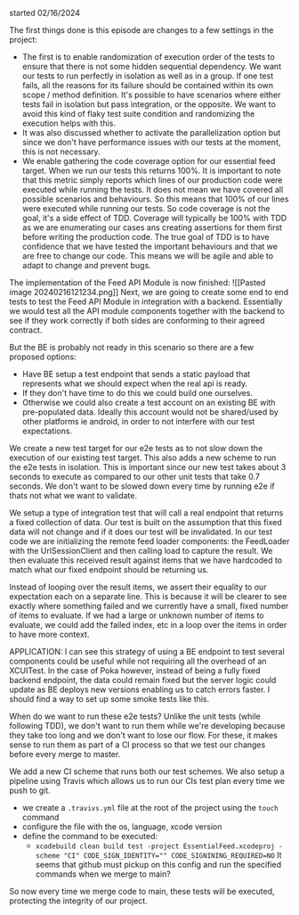 started 02/16/2024

The first things done is this episode are changes to a few settings in the project:
- The first is to enable randomization of execution order of the tests to ensure that there is not some hidden sequential dependency. We want our tests to run perfectly in isolation as well as in a group. If one test fails, all the reasons for its failure should be contained within its own scope / method definition. It's possible to have scenarios where either tests fail in isolation but pass integration, or the opposite. We want to avoid this kind of flaky test suite condition and randomizing the execution helps with this.
- It was also discussed whether to activate the parallelization option but since we don't have performance issues with our tests at the moment, this is not necessary.
- We enable gathering the code coverage option for our essential feed target. When we run our tests this returns 100%. It is important to note that this metric simply reports which lines of our production code were executed while running the tests. It does not mean we have covered all possible scenarios and behaviours. So this means that 100% of our lines were executed while running our tests. So code coverage is not the goal, it's a side effect of TDD. Coverage will typically be 100% with TDD as we are enumerating our cases ans creating assertions for them first before writing the production code. The true goal of TDD is to have confidence that we have tested the important behaviours and that we are free to change our code. This means we will be agile and able to adapt to change and prevent bugs. 

The implementation of the Feed API Module is now finished:
![[Pasted image 20240216121234.png]]
Next, we are going to create some end to end tests to test the Feed API Module in integration with a backend. Essentially we would test all the API module components together with the backend to see if they work correctly if both sides are conforming to their agreed contract.

But the BE is probably not ready in this scenario so there are a few proposed options:
- Have BE setup a test endpoint that sends a static payload that represents what we should expect when the real api is ready.
- If they don't have time to do this we could build one ourselves.
- Otherwise we could also create a test account on an existing BE with pre-populated data. Ideally this account would not be shared/used by other platforms ie android, in order to not interfere with our test expectations.

We create a new test target for our e2e tests as to not slow down the execution of our existing test target. This also adds a new scheme to run the e2e tests in isolation. This is important since our new test takes about 3 seconds to execute as compared to our other unit tests that take 0.7 seconds. We don't want to be slowed down every time by running e2e if thats not what we want to validate.

We setup a type of integration test that will call a real endpoint that returns a fixed collection of data. Our test is built on the assumption that this fixed data will not change and if it does our test will be invalidated. In our test code we are initializing the remote feed loader components: the FeedLoader with the UrlSessionClient and then calling load to capture the result. We then evaluate this received result against items that we have hardcoded to match what our fixed endpoint should be returning us.

Instead of looping over the result items, we assert their equality to our expectation each on a separate line. This is because it will be clearer to see exactly where something failed and we currently have a small, fixed number of items to evaluate. If we had a large or unknown number of items to evaluate, we could add the failed index, etc in a loop over the items in order to have more context.

APPLICATION: I can see this strategy of using a BE endpoint to test several components could be useful while not requiring all the overhead of an XCUITest. In the case of Poka however, instead of being a fully fixed backend endpoint, the data could remain fixed but the server logic could update as BE deploys new versions enabling us to catch errors faster. I should find a way to set up some smoke tests like this. 

When do we want to run these e2e tests? Unlike the unit tests (while following TDD), we don't want to run them while we're developing because they take too long and we don't want to lose our flow. For these, it makes sense to run them as part of a CI process so that we test our changes before every merge to master. 

We add a new CI scheme that runs both our test schemes. We also setup a pipeline using Travis which allows us to run our CIs test plan every time we push to git. 
- we create a `.travivs.yml` file at the root of the project using the `touch` command
- configure the file with the os, language, xcode version 
- define the command to be executed:
	- `xcodebuild clean build test -project EssentialFeed.xcodeproj -scheme "CI" CODE_SIGN_IDENTITY="" CODE_SIGNINING_REQUIRED=NO`
It seems that github must pickup on this config and run the specified commands when we merge to main?

So now every time we merge code to main, these tests will be executed, protecting the integrity of our project.